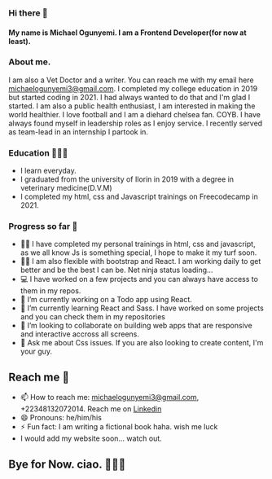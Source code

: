 ### Hi there 👋
#### My name is Michael Ogunyemi. I am a Frontend Developer(for now at least). 
### About me.
I am also a Vet Doctor and a writer. You can reach me with my email here michaelogunyemi3@gmail.com. I completed my college education in 2019 but started coding in 2021. I had always wanted to do that and I'm glad I started. I am also a public health enthusiast, I am interested in making the world healthier. I love football and I am a diehard chelsea fan. COYB. I have always found myself in leadership roles as I enjoy service. I recently served as team-lead in an internship I partook in.

### Education 👨🏽‍🎓
- I learn everyday.
- I graduated from the university of Ilorin in 2019 with a degree in veterinary medicine(D.V.M)
- I completed my html, css and Javascript trainings on Freecodecamp in 2021.

### Progress so far 🚅
- 🐱‍🏍 I have completed my personal trainings in html, css and javascript, as we all know Js is something special, I hope to make it my turf soon.
- 🐱‍👤 I am also flexible with bootstrap and React. I am working daily to get better and be the best I can be. Net ninja status loading...
- 💻 I have worked on a few projects and you can always have access to them in my repos.
- 🔭 I’m currently working on a Todo app using React.
- 🌱 I’m currently learning React and Sass. I have worked on some projects and you can check them in my repositories
- 👯 I’m looking to collaborate on building web apps that are responsive and interactive accross all screens.
- 💬 Ask me about Css issues. If you are also looking to create content, I'm your guy.

## Reach me  📱
- 📫 How to reach me: michaelogunyemi3@gmail.com, +22348132072014. Reach me on [Linkedin](https://www.linkedin.com/in/michael-ogunyemi-3888b7149?lipi=urn%3Ali%3Apage%3Ad_flagship3_profile_view_base_contact_details%3BOvYarLIBTLecnNOhz57ZdQ%3D%3D)
- 😄 Pronouns: he/him/his
- ⚡ Fun fact: I am writing a fictional book haha. wish me luck
- I would add my website soon... watch out.

## Bye for Now. ciao. 🙋🏽‍♂️
